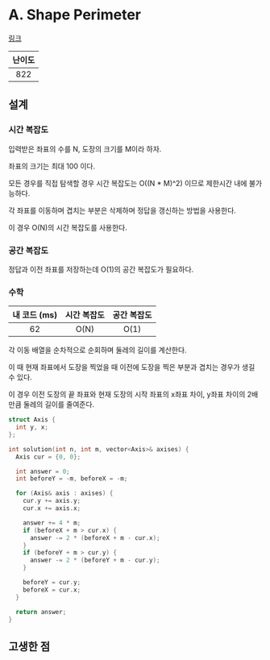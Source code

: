 # A. Shape Perimeter

[링크](https://codeforces.com/contest/2056/problem/A)

| 난이도 |
| :----: |
|  822   |

## 설계

### 시간 복잡도

입력받은 좌표의 수를 N, 도장의 크기를 M이라 하자.

좌표의 크기는 최대 100 이다.

모든 경우를 직접 탐색할 경우 시간 복잡도는 O((N \* M)^2) 이므로 제한시간 내에 불가능하다.

각 좌표를 이동하며 겹치는 부분은 삭제하며 정답을 갱신하는 방법을 사용한다.

이 경우 O(N)의 시간 복잡도를 사용한다.

### 공간 복잡도

정답과 이전 좌표를 저장하는데 O(1)의 공간 복잡도가 필요하다.

### 수학

| 내 코드 (ms) | 시간 복잡도 | 공간 복잡도 |
| :----------: | :---------: | :---------: |
|      62      |    O(N)     |    O(1)     |

각 이동 배열을 순차적으로 순회하며 둘레의 길이를 계산한다.

이 때 현재 좌표에서 도장을 찍었을 때 이전에 도장을 찍은 부분과 겹치는 경우가 생길 수 있다.

이 경우 이전 도장의 끝 좌표와 현재 도장의 시작 좌표의 x좌표 차이, y좌표 차이의 2배만큼 둘레의 길이를 줄여준다.

```cpp
struct Axis {
  int y, x;
};

int solution(int n, int m, vector<Axis>& axises) {
  Axis cur = {0, 0};

  int answer = 0;
  int beforeY = -m, beforeX = -m;

  for (Axis& axis : axises) {
    cur.y += axis.y;
    cur.x += axis.x;

    answer += 4 * m;
    if (beforeX + m > cur.x) {
      answer -= 2 * (beforeX + m - cur.x);
    }
    if (beforeY + m > cur.y) {
      answer -= 2 * (beforeY + m - cur.y);
    }

    beforeY = cur.y;
    beforeX = cur.x;
  }

  return answer;
}
```

## 고생한 점
